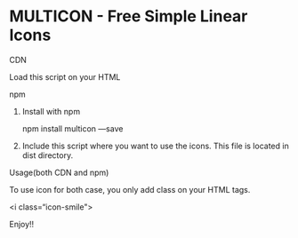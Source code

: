 # MULTICON - Free Simple Linear Icons

CDN

Load this script on your HTML

   <script src=“https://unpkg.com/multicon"> </script>

npm

1. Install with npm

   npm install multicon —save

2. Include this script where you want to use the icons. This file is located in dist directory.

   <script src=“path/to/dist/multicon.min.css”> </script>

Usage(both CDN and npm)

To use icon for both case, you only add class on your HTML tags.

   <i class=“icon-smile"> </i>

Enjoy!!
